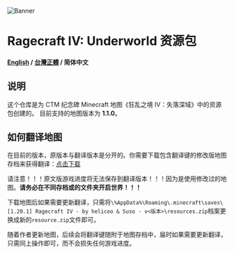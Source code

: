 ![Banner](https://ctmrepository.com/map_img/6926650110728662.PNG)

# Ragecraft IV: Underworld 资源包
#### [English](https://github.com/champsing/Ragecraft-IV-resourcepack/blob/master/readme/README.md) / [台灣正體](https://github.com/champsing/Ragecraft-IV-resourcepack/blob/master/readme/README_tw.md) / 简体中文
## 说明
这个仓库是为 CTM 纪念碑 Minecraft 地图《狂乱之境 IV：失落深域》中的资源包创建的。
目前支持的地图版本为 **1.1.0**。

## 如何翻译地图
在目前的版本，原版本与翻译版本是分开的。你需要下载包含翻译键的修改版地图存档来获得翻译：[点击下载]()

请注意！！！原文版游戏进度将无法保存到翻译版本！！！因为是使用修改过的地图。**请务必在不同存档或的文件夹开启世界！！！**

下载地图后如果需要更新翻译，只需将`\%AppData%\Roaming\.minecraft\saves\[1.20.1] Ragecraft IV - by heliceo & Suso - v<版本>\resources.zip`档案更换成新的`resource.zip`文件即可。

随着作者更新地图，后续会将翻译键随附于地图存档中，届时如果需要更新翻译，只需同上操作即可，而不会损失任何游戏进度。